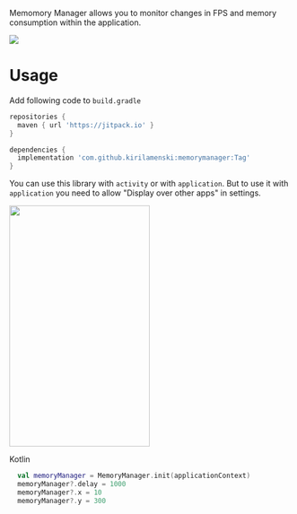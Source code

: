 Memomory Manager allows you to monitor changes in FPS and memory consumption within the application.

![](https://media.giphy.com/media/1n4I0qFxn613bqUvy3/giphy.gif)

# Usage

Add following code to ``` build.gradle ```

```gradle
repositories {
  maven { url 'https://jitpack.io' }
}

dependencies {
  implementation 'com.github.kirilamenski:memorymanager:Tag'
}

```

You can use this library with ``` activity ``` or with ``` application ```. 
But to use it with ``` application ``` you need to allow "Display over other apps" in settings.

<img src="https://i.imgur.com/y4w6edM.png" width="250" height="430" />

Kotlin

```kotlin
  val memoryManager = MemoryManager.init(applicationContext)
  memoryManager?.delay = 1000
  memoryManager?.x = 10
  memoryManager?.y = 300
```

